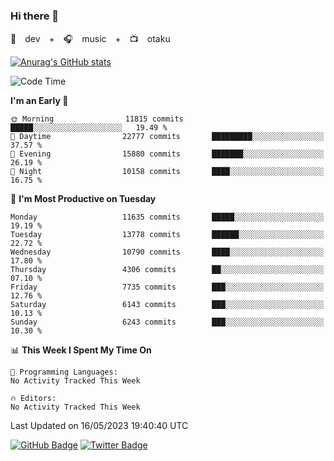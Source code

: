 ### Hi there 👋

🚀　dev　+　🎧　music　+　📺　otaku


[![Anurag's GitHub stats](https://github-readme-stats.vercel.app/api?username=koheitasaka&count_private=true&show_icons=true&theme=monokai)](https://github.com/koheitasaka/github-readme-stats)

<!--START_SECTION:waka-->
![Code Time](http://img.shields.io/badge/Code%20Time-1%2C161%20hrs%2023%20mins-blue)

**I'm an Early 🐤** 

```text
🌞 Morning                11815 commits       █████░░░░░░░░░░░░░░░░░░░░   19.49 % 
🌆 Daytime                22777 commits       █████████░░░░░░░░░░░░░░░░   37.57 % 
🌃 Evening                15880 commits       ███████░░░░░░░░░░░░░░░░░░   26.19 % 
🌙 Night                  10158 commits       ████░░░░░░░░░░░░░░░░░░░░░   16.75 % 
```
📅 **I'm Most Productive on Tuesday** 

```text
Monday                   11635 commits       █████░░░░░░░░░░░░░░░░░░░░   19.19 % 
Tuesday                  13778 commits       ██████░░░░░░░░░░░░░░░░░░░   22.72 % 
Wednesday                10790 commits       ████░░░░░░░░░░░░░░░░░░░░░   17.80 % 
Thursday                 4306 commits        ██░░░░░░░░░░░░░░░░░░░░░░░   07.10 % 
Friday                   7735 commits        ███░░░░░░░░░░░░░░░░░░░░░░   12.76 % 
Saturday                 6143 commits        ███░░░░░░░░░░░░░░░░░░░░░░   10.13 % 
Sunday                   6243 commits        ███░░░░░░░░░░░░░░░░░░░░░░   10.30 % 
```


📊 **This Week I Spent My Time On** 

```text
💬 Programming Languages: 
No Activity Tracked This Week

🔥 Editors: 
No Activity Tracked This Week
```


 Last Updated on 16/05/2023 19:40:40 UTC
<!--END_SECTION:waka-->

[![GitHub Badge](https://img.shields.io/badge/GitHub-100000?style=for-the-badge&logo=github&logoColor=white)](https://github.com/koheitasaka)
[![Twitter Badge](https://img.shields.io/badge/Twitter-1DA1F2?style=for-the-badge&logo=twitter&logoColor=white)](https://twitter.com/sleep_asleep_)
